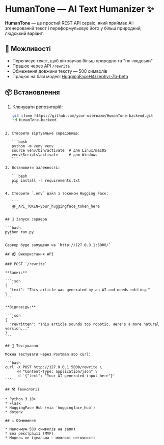 
# HumanTone — AI Text Humanizer ✨

**HumanTone** — це простий REST API сервіс, який приймає AI-згенерований текст і переформульовує його у більш природний, людський варіант.

## 🚀 Можливості

- Переписує текст, щоб він звучав більш природно та "по-людськи"
- Працює через API `/rewrite`
- Обмеження довжини тексту — 500 символів
- Працює на базі моделі [HuggingFaceH4/zephyr-7b-beta](https://huggingface.co/HuggingFaceH4/zephyr-7b-beta)

## 📦 Встановлення

1. Клонувати репозиторій:
   ```bash
   git clone https://github.com/your-username/HumanTone-backend.git
   cd HumanTone-backend
````

2. Створити віртуальне середовище:

   ```bash
   python -m venv venv
   source venv/bin/activate  # для Linux/macOS
   venv\Scripts\activate     # для Windows
   ```

3. Встановити залежності:

   ```bash
   pip install -r requirements.txt
   ```

4. Створити `.env` файл з токеном Hugging Face:

   ```
   HF_API_TOKEN=your_huggingface_token_here
   ```

## 🔧 Запуск сервера

```bash
python run.py
```

Сервер буде запущено на `http://127.0.0.1:5000/`

## 📬 Використання API

### POST `/rewrite`

**Запит:**

```json
{
  "text": "This article was generated by an AI and needs editing."
}
```

**Відповідь:**

```json
{
  "rewritten": "This article sounds too robotic. Here's a more natural version..."
}
```

## 🧪 Тестування

Можна тестувати через Postman або curl:

```bash
curl -X POST http://127.0.0.1:5000/rewrite \
     -H "Content-Type: application/json" \
     -d '{"text": "Your AI-generated input here"}'
```

## 🛠 Технології

* Python 3.10+
* Flask
* HuggingFace Hub (via `huggingface_hub`)
* dotenv

## ⚠️ Обмеження

* Максимум 500 символів на запит
* Без реєстрації (MVP)
* Модель не ідеальна — можливі неточності
